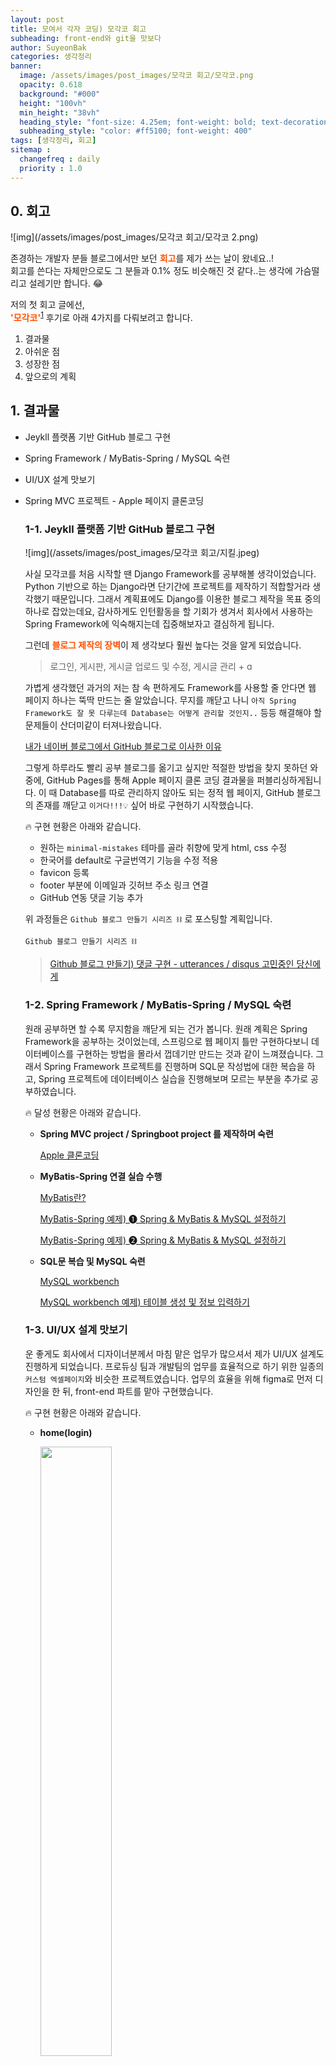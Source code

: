 ```yaml
---
layout: post
title: 모여서 각자 코딩) 모각코 회고
subheading: front-end와 git을 맛보다
author: SuyeonBak
categories: 생각정리
banner:
  image: /assets/images/post_images/모각코 회고/모각코.png
  opacity: 0.618
  background: "#000"
  height: "100vh"
  min_height: "38vh"
  heading_style: "font-size: 4.25em; font-weight: bold; text-decoration: none"
  subheading_style: "color: #ff5100; font-weight: 400"
tags: [생각정리, 회고]
sitemap :
  changefreq : daily
  priority : 1.0
---
```








## 0. 회고

![img](/assets/images/post_images/모각코 회고/모각코 2.png)

존경하는 개발자 분들 블로그에서만 보던 <span style="color:#ff5100">**회고**</span>를 제가 쓰는 날이 왔네요..!<br>회고를 쓴다는 자체만으로도 그 분들과 0.1% 정도 비슷해진 것 같다..는 생각에 가슴떨리고 설레기만 합니다. 😂

저의 첫 회고 글에선,<br><span style="color:#ff5100">**'모각코'**</span><sup>[1](#footnote_1)</sup> 후기로 아래 4가지를 다뤄보려고 합니다.

1. 결과물
2. 아쉬운 점
3. 성장한 점
4. 앞으로의 계획







## 1. 결과물

- Jeykll 플랫폼 기반 GitHub 블로그 구현

- Spring Framework / MyBatis-Spring / MySQL 숙련

- UI/UX 설계 맛보기

- Spring MVC 프로젝트 - Apple 페이지 클론코딩

  

  

  

  ### 1-1. Jeykll 플랫폼 기반 GitHub 블로그 구현

  ![img](/assets/images/post_images/모각코 회고/지킬.jpeg)

  사실 모각코를 처음 시작할 땐 Django Framework를 공부해볼 생각이었습니다. Python 기반으로 하는 Django라면 단기간에 프로젝트를 제작하기 적합할거라 생각했기 때문입니다. 그래서 계획표에도 Django를 이용한 블로그 제작을 목표 중의 하나로 잡았는데요, 감사하게도 인턴활동을 할 기회가 생겨서 회사에서 사용하는 Spring Framework에 익숙해지는데 집중해보자고 결심하게 됩니다.

  

  그런데 <span style="color:#ff5100">**블로그 제작의 장벽**</span>이 제 생각보다 훨씬 높다는 것을 알게 되었습니다.

  > 로그인, 게시판, 게시글 업로드 및 수정, 게시글 관리 + ɑ

  가볍게 생각했던 과거의 저는 참 속 편하게도 Framework를 사용할 줄 안다면 웹 페이지 하나는 뚝딱 만드는 줄 알았습니다. 무지를 깨닫고 나니 `아직 Spring Framework도 잘 못 다루는데 Database는 어떻게 관리할 것인지..` 등등 해결해야 할 문제들이 산더미같이 터져나왔습니다. 

  

  [내가 네이버 블로그에서 GitHub 블로그로 이사한 이유](https://suyeon-b.github.io/%EC%83%9D%EA%B0%81%EC%A0%95%EB%A6%AC/2021/08/25/%EB%82%B4%EA%B0%80-GitHub-%EB%B8%94%EB%A1%9C%EA%B7%B8%EB%A1%9C-%EC%9D%B4%EC%82%AC%EC%98%A8-%EC%9D%B4%EC%9C%A0.html) 

  그렇게 하루라도 빨리 공부 블로그를 옮기고 싶지만 적절한 방법을 찾지 못하던 와중에, GitHub Pages를 통해 Apple 페이지 클론 코딩 결과물을 퍼블리싱하게됩니다. 이 때 Database를 따로 관리하지 않아도 되는 정적 웹 페이지, GitHub 블로그의 존재를 깨닫고 `이거다!!!💡` 싶어 바로 구현하기 시작했습니다.

  

  🔥 구현 현황은 아래와 같습니다.

  - 원하는 `minimal-mistakes` 테마를 골라 취향에 맞게 html, css 수정
  - 한국어를 default로 구글번역기 기능을 수정 적용
  - favicon 등록
  - footer 부분에 이메일과 깃허브 주소 링크 연결
  - GitHub 연동 댓글 기능 추가

  

  

  

  위 과정들은 `Github 블로그 만들기 시리즈 ⛓` 로 포스팅할 계획입니다.

  `Github 블로그 만들기 시리즈 ⛓ `

  > [Github 블로그 만들기) 댓글 구현 - utterances / disqus 고민중인 당신에게](https://suyeon-b.github.io/git/2021/08/25/utterance.html)

  

  

  

  ### 1-2. Spring Framework / MyBatis-Spring / MySQL 숙련

  원래 공부하면 할 수록 무지함을 깨닫게 되는 건가 봅니다. 원래 계획은 Spring Framework을 공부하는 것이었는데, 스프링으로 웹 페이지 틀만 구현하다보니 데이터베이스를 구현하는 방법을 몰라서 껍데기만 만드는 것과 같이 느껴졌습니다. 그래서 Spring Framework 프로젝트를 진행하며 SQL문 작성법에 대한 복습을 하고, Spring 프로젝트에 데이터베이스 실습을 진행해보며 모르는 부분을 추가로 공부하였습니다.

  

  🔥 달성 현황은 아래와 같습니다.

  - **Spring MVC project / Springboot project 를 제작하며 숙련**

    [Apple 클론코딩](https://suyeon-b.github.io/Apple/index.html)

  - **MyBatis-Spring 연결 실습 수행**

    [MyBatis란?](https://suyeon-b.github.io/database/2021/08/12/MyBatis%EB%9E%80.html)

    [MyBatis-Spring 예제) ➊ Spring & MyBatis & MySQL 설정하기](https://suyeon-b.github.io/database/2021/08/23/Spring-Mybatis-연동-예제.html)

    [MyBatis-Spring 예제) ➋ Spring & MyBatis & MySQL 설정하기](https://suyeon-b.github.io/database/2021/08/23/Spring-Mybatis-%EC%97%B0%EB%8F%99-%EC%98%88%EC%A0%9C-2.html)

  - **SQL문 복습 및 MySQL 숙련**

    [MySQL workbench](https://suyeon-b.github.io/database/2021/08/26/mysql-root-%EB%B9%84%EB%B0%80%EB%B2%88%ED%98%B8-%EC%84%A4%EC%A0%95.html)

    [MySQL workbench 예제) 테이블 생성 및 정보 입력하기](https://suyeon-b.github.io/database/2021/08/23/MySQL-workbench-%EC%98%88%EC%A0%9C.html)

  

  

  

  

  ### 1-3. UI/UX 설계 맛보기

  운 좋게도 회사에서 디자이너분께서 마침 맡은 업무가 많으셔서 제가 UI/UX 설계도 진행하게 되었습니다. 프로듀싱 팀과 개발팀의 업무를 효율적으로 하기 위한 일종의 `커스텀 엑셀페이지`와 비슷한 프로젝트였습니다. 업무의 효율을 위해 figma로 먼저 디자인을 한 뒤, front-end 파트를 맡아 구현했습니다. 

  

  🔥 구현 현황은 아래와 같습니다.

  - **home(login)**

    <img src = "/assets/images/post_images/모각코 회고/signIn.png" width ="50%" /> 

  - **회원가입**

    <div style="white-space:nowrap; overflow-x:auto;  width:auto; !important">
      <img src = "/assets/images/post_images/모각코 회고/회원가입-모두 입력 시.png" width ="50%" /><img src = "/assets/images/post_images/모각코 회고/회원가입-비번 불일치.png" width ="50%" /><img src = "/assets/images/post_images/모각코 회고/회원가입-아이디 중복확인 메세지.png" width ="50%" /><img src = "/assets/images/post_images/모각코 회고/회원가입-정보입력불충분.png" width ="50%" /><img src = "/assets/images/post_images/모각코 회고/회원가입-초기화면.png" width ="50%" />
    </div>

  - **main**

    <img src = "/assets/images/post_images/모각코 회고/main.png" width ="50%" />

  - **insertPage**

    <img src = "/assets/images/post_images/모각코 회고/insertPage.png" width ="50%" />

  - **view**

    <img src = "/assets/images/post_images/모각코 회고/view.png" width ="50%" />

  - **viewDetail**

    <div style="white-space:nowrap; overflow-x:auto;  width:auto; !important">
      <img src = "/assets/images/post_images/모각코 회고/viewDetai(기본) - 수정본.png" width ="50%" /><img src = "/assets/images/post_images/모각코 회고/viewDetai(기본).png" width ="50%" /><img src = "/assets/images/post_images/모각코 회고/viewDetail (버튼 마우스오버).png" width ="50%" /><img src = "/assets/images/post_images/모각코 회고/viewDetail (저장버튼일 때).png" width ="50%" />
    </div>

  

  

  

  ### 1-4. Spring MVC 프로젝트 - Apple 페이지 클론 코딩

  ![img](/assets/images/post_images/모각코 회고/애플클론코딩.gif)

  회사 프로젝트 외에 다른 인턴분과 사이드 팀 프로젝트를 하게 되었습니다. 프로젝트 주제 선정에 정말 고민을 많이 했는데, 포트폴리오와 쇼핑몰 구현 중에 고민하다가, 포트폴리오는 제가 하고싶은 분야가 명확해지고 무엇보다 이뤄둔 것이 많을 때에 만드는 게 좋을 것 같다고 판단했습니다. 그래서 이번에도 역시나 무지의 힘으로 `Apple 페이지 클론 코딩`을 도전하게 됩니다. 😂

  

  역시나 <span style="color:#ff5100">**God 애플 front-end 개발자 분들**</span>은 괜히 애플에서 일하시는 게 아니었습니다.<br>당연하게도요. 😂😂

  > 접속 환경 스크린 크기를 모두 고려한 구현, 심플하면서 동시에 압도적인 디자인,<br>어메이징한 스크롤 애니메이션 등... 

  

  

  

  👶 **이번에 처음 웹 공부를 시작한 새내기(?)는 빠르게 목표를 바꿨습니다.**

  1. Apple의 기본 페이지들만 구현하자.<br>`상단 메뉴바에 표기된 home / Mac / iPad / iPhone / Watch / Music / 고객지원`
  2. 풀 스크린을 기준으로 하기 위해 큰 틀은 %로 정하고, css가 깨지지 않는 선으로 minimum을 정해주자.
  3. 애플 페이지의 코드를 그대로 복붙하는 것이 아닌, 내가 할 수 있는 선에서 고민하고 만들어보자.
  4. (나중엔 점차 실력을 늘려서 나도 다 할 수 있게 되자... ⭐️)

  

  

  

  🔥 구현 현황은 아래와 같습니다.

  - `home / Mac / iPad / iPadPro / iPhone / Watch / Music / 고객지원` 

    파트 중 `home / Mac / Watch / Music` 구현

  - AOS(Animate On Scroll) 라이브러리를 이용한 스크롤 애니메이션 구현

  - Swipe 구현

  - favicon 등록 (직접 그린 허접 ver. apple 로고)

  - GitHub Pages를 통한 퍼블리싱 완료

    [ Apple 페이지](https://suyeon-b.github.io/Apple/index.html)







## 2. 아쉬운 점

- Spring Framework를 사용하는 기업이 많다고 들어서 쓴 것이지, 사용하는 이유에 대해 생각해보지 않은 것
- 처음 계획한 Django 프로젝트를 마무리하지 못한 것
- 다양한 기능 구현, Database 심화 실습 등을 해보지 못한 것



## 3. 성장한 점

- 현업에서는 어떻게 일을 하는지 몸소 느꼈습니다.
- 그래서 어떤 방향으로 공부를 해야할지 깨닫게 되었습니다. 이전에는 강의를 듣고 단순히 성적을 잘 받는 것이 목표였다면, 이제는 해당 지식이 어떤 식으로 쓰일지를 상상하며 공부할 수 있을 것 같습니다.
- 깃 사용이 익숙해지다니!



## 4. 앞으로의 계획



---

## 📍 notes

<a name="footnote_1">1.</a> '모여서 각자 코딩'의 줄임말입니다.

한국외국어대학교 AI교육원과 한국외국어대학교 글로벌캠퍼스 멋쟁이사자처럼이 주관한 하계 방학 캠프로, 각자 계획한 주제에 따라 온라인으로 모여 코딩을 하는 행사입니다.